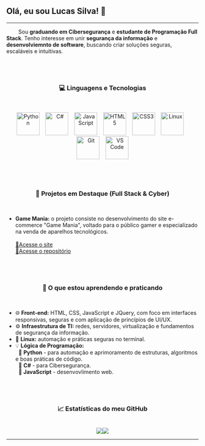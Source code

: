 <!--
**lucascarmo-glitch/lucascarmo-glitch** is a ✨ _special_ ✨ repository because its `README.md` (this file) appears on your GitHub profile.

Here are some ideas to get you started:

- 🔭 I’m currently working on ...
- 🌱 I’m currently learning ...
- 👯 I’m looking to collaborate on ...
- 🤔 I’m looking for help with ...
- 💬 Ask me about ...
- 📫 How to reach me: ...
- 😄 Pronouns: ...
- ⚡ Fun fact: ...
-->

<h2 align="left"> <!--welcome-msg-->
  Olá, eu sou Lucas Silva! 👋
</h2> <!--end presentation-->

<hr style="height: 1px"/> <!--style-line-->

<p align="jusitify"> <!--resume-start-->
&nbsp;&nbsp;&nbsp;&nbsp;&nbsp;&nbsp;&nbsp;&nbsp;Sou <b>graduando em Cibersegurança</b> e <b>estudante de Programação Full Stack</b>. Tenho interesse em unir <b>segurança da informação</b> e <b>desenvolviemnto de software</b>, buscando criar soluções seguras, escaláveis e intuitivas.   
</p> <!--resume-end-->

<br/> <!--break-line-->
--

<h3 align="center">💻 Linguagens e Tecnologias</h3> <!--SVG-icons-->
<br/> <!--break-line-->
<p align="center">
  <img src="https://cdn.jsdelivr.net/gh/devicons/devicon/icons/python/python-original.svg" alt="Python" width="60" height="60"/>
  &nbsp;&nbsp; <!--identation-->
  <img src="https://cdn.jsdelivr.net/gh/devicons/devicon/icons/csharp/csharp-original.svg" width="60" height="60" alt="C#" />
  &nbsp;&nbsp; <!--identation-->
  <img src="https://cdn.jsdelivr.net/gh/devicons/devicon/icons/javascript/javascript-original.svg" alt="JavaScript" width="60" height="60"/>
  &nbsp;&nbsp; <!--identation-->
  <img src="https://cdn.jsdelivr.net/gh/devicons/devicon/icons/html5/html5-original.svg" alt="HTML5" width="60" height="60"/>
  &nbsp;&nbsp; <!--identation-->
  <img src="https://cdn.jsdelivr.net/gh/devicons/devicon/icons/css3/css3-original.svg" alt="CSS3" width="60" height="60"/>
  &nbsp;&nbsp; <!--identation-->
  <img src="https://cdn.jsdelivr.net/gh/devicons/devicon/icons/linux/linux-original.svg" alt="Linux" width="60" height="60"/>
  &nbsp;&nbsp; <!--identation-->
  <img src="https://cdn.jsdelivr.net/gh/devicons/devicon/icons/git/git-original.svg" alt="Git" width="60" height="60"/>
  &nbsp;&nbsp; <!--identation-->
  <img src="https://cdn.jsdelivr.net/gh/devicons/devicon/icons/vscode/vscode-original.svg" alt="VS Code" width="60" height="60"/>
</p> <!--end-SVG-icons-->

<br/> <!--break-line-->
--

<h3 align="center">🚀 Projetos em Destaque (Full Stack & Cyber)</h3> <!--projects-list-->
<br/> <!--break-line-->
<ul> <!--list-init-->
  <li> 
    <b>Game Mania:</b> o projeto consiste no desenvolvimento do site e-commerce "Game Mania", voltado para o público gamer e especializado na venda de aparelhos tecnológicos.
  </li> 
  <br/> <!--break-line-->
<!--links-->
<a href="https://github.com/lucascarmo-glitch/Senai_Front-End">
🔹Acesse o site</a>
<br/> <!--break-line-->
<a href="https://github.com/lucascarmo-glitch/Senai_Front-End">
  🔹Acesse o repositório</a>
</ul><!--list-end-->

<br/> <!--break-line-->
--

<h3 align="center">🧠 O que estou aprendendo e praticando</h3> <!--learning-list-->
<br/> <!--break-line-->
<ul><!--list-init-->
 <li>
  🌐 <b>Front-end:</b> HTML, CSS, JavaScript e JQuery, com foco em interfaces responsivas, seguras e com aplicação de princípios de UI/UX.
 </li>
 <li>
  ⚙️ <b>Infraestrutura de TI:</b> redes, servidores, virtualização e fundamentos de segurança da informação. 
 </li>
 <li>
  🐧 <b>Linux:</b> automação e práticas seguras no terminal.
 </li>
 <li>
  💡 <b>Lógica de Programação:</b><br/> <!--break-line-->
   &nbsp;&nbsp;🔹 <b>Python</b> - para automação e aprimoramento de estruturas, algoritmos e boas práticas de código.<br/> <!--break-line-->
   &nbsp;&nbsp;🔹 <b>C#</b> - para Cibersegurança.<br/> <!--break-line-->  
   &nbsp;&nbsp;🔹 <b>JavaScript</b> - desenvovlimento web.
 </li>
</ul><!--list-end-->

<br/> <!--break-line-->
--

<h3 align="center">📈 Estatísticas do meu GitHub</h3> 
<br/> <!--break-line-->

<div style="display:flex; justify-content:center; align-items:center; flex-wrap:wrap;">
  <!-- Commit cards and stats -->
  <div><!--stats-init-->
    <img src="https://github-readme-stats.vercel.app/api?username=lucascarmo-glitch&show_icons=true&theme=dark">
  </div>
  <!-- Most used languages card -->
  <div>
    <img src="https://github-readme-stats.vercel.app/api/top-langs/?username=lucascarmo-glitch&layout=compact&theme=dark">
  </div>
</div><!--stats-finish-->

<hr/>

